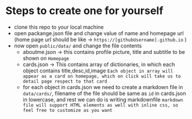 # Steps to create one for yourself

- clone this repo to your local machine
- open packange.json file and change value of name and homepage url (home page url should be like -> `https://[githubUsername].github.io` )
- now open `public/data/` and change the file contents
  - aboutme.json -> this contains profile picture, title and subtitle to be shown on `Homepage`
  - cards.json -> This contains array of dictionaries, in which each object contains title,desc,id,image `Each object in array will appear as a card on homepage, which on click will take us to detail page respect to that card`
  - for each object in cards.json we need to create a markdown file in `data/cards/`, filename of the file should be same as `id` in cards.json in lowercase, and rest we can do is writing markdownfile
    `markdown file will support HTML elements as well with inline css, so feel free to customize as you want`
